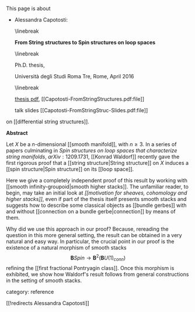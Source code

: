 This page is about 

* Alessandra Capotosti:

  \linebreak

  **From String structures to Spin structures on loop spaces**

  \linebreak

  Ph.D. thesis, 

  Universit&#224; degli Studi Roma Tre, Rome, April 2016

  \linebreak

  [thesis pdf](http://www.matfis.uniroma3.it/Allegati/Dottorato/TESI/capotosti/PhD%20Thesis%202016%20A%20Capotosti.pdf), [[Capotosti-FromStringStructures.pdf:file]] 

   talk slides [[Capotosti-FromStringStruc-Slides.pdf:file]]

on [[differential string structures]].

**Abstract**

 Let $X$ be a $n$-dimensional [[smooth manifold]], with $n \geq 3$. In a series of papers culminating in _Spin structures on loop spaces that characterize string manifolds_, ${arXiv:1209.1731}$, [[Konrad Waldorf]] recently gave the first rigorous proof that a [[string structure|String structure]] on $X$ induces a [[spin structure|Spin structure]] on its [[loop space]].

 Here we give a completely independent proof of this result by working with [[smooth infinity-groupoid|smooth higher stacks]]. The unfamiliar reader, to begin, may take an initial look at _[[motivation for sheaves, cohomology and higher stacks]]_, even if part of the thesis itself presents smooth stacks and suggests how to describe some classical objects as [[bundle gerbes]] with and without [[connection on a bundle gerbe|connection]] by means of them.

Why did we use this approach in our proof? Because, rereading the question in this more general setting, the result can be obtained in a very natural and easy way. In particular, the crucial point in our proof is the existence of a natural morphism of smooth stacks 
$$
\mathbf{B}Spin \rightarrow {\mathbf{B}}^2({\mathbf{B}}U(1)_{conn})
$$
refining the [[first fractional Pontryagin class]]. Once this morphism is exhibited, we show how Waldorf's result follows from general constructions in the setting of smooth stacks.


category: reference

[[!redirects Alessandra Capotosti]]

